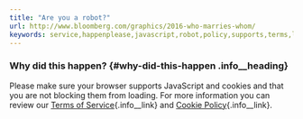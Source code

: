 ```yaml
---
title: "Are you a robot?"
url: http://www.bloomberg.com/graphics/2016-who-marries-whom/
keywords: service,happenplease,javascript,robot,policy,supports,terms,loading,review,information,sure
---
```

### Why did this happen? {#why-did-this-happen .info__heading}

Please make sure your browser supports JavaScript and cookies and that you are not blocking them from loading. For more information you can review our [Terms of Service](/notices/tos){.info__link} and [Cookie Policy](/notices/tos){.info__link}.
